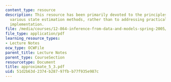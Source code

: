 ```yaml
---
content_type: resource
description: This resource has been primarily devoted to the principles underlying
  various state estimation methods, rather than to addressing practical issues of
  implementation.
file: /media/courses/12-864-inference-from-data-and-models-spring-2005/51d2b63d2374b28797fbb77f935e987c_approximate_5_3.pdf
file_type: application/pdf
learning_resource_types:
- Lecture Notes
ocw_type: OCWFile
parent_title: Lecture Notes
parent_type: CourseSection
resourcetype: Document
title: approximate_5_3.pdf
uid: 51d2b63d-2374-b287-97fb-b77f935e987c
---
```

